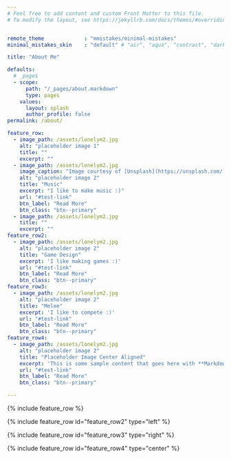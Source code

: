 ```yaml
---
# Feel free to add content and custom Front Matter to this file.
# To modify the layout, see https://jekyllrb.com/docs/themes/#overriding-theme-defaults


remote_theme             : "mmistakes/minimal-mistakes"
minimal_mistakes_skin    : "default" # "air", "aqua", "contrast", "dark", "dirt", "neon", "mint", "plum", "sunrise"

title: "About Me"

defaults:
  # _pages
  - scope:
      path: "/_pages/about.markdown"
      type: pages
    values:
      layout: splash
      author_profile: false
permalink: /about/

feature_row:
  - image_path: /assets/lonelym2.jpg
    alt: "placeholder image 1"
    title: ""
    excerpt: ""
  - image_path: /assets/lonelym2.jpg
    image_caption: "Image courtesy of [Unsplash](https://unsplash.com/)"
    alt: "placeholder image 2"
    title: "Music"
    excerpt: "I like to make music :)"
    url: "#test-link"
    btn_label: "Read More"
    btn_class: "btn--primary"
  - image_path: /assets/lonelym2.jpg
    title: ""
    excerpt: ""
feature_row2:
  - image_path: /assets/lonelym2.jpg
    alt: "placeholder image 2"
    title: "Game Design"
    excerpt: 'I like making games :)'
    url: "#test-link"
    btn_label: "Read More"
    btn_class: "btn--primary"
feature_row3:
  - image_path: /assets/lonelym2.jpg
    alt: "placeholder image 2"
    title: "Melee"
    excerpt: 'I like to compete :)'
    url: "#test-link"
    btn_label: "Read More"
    btn_class: "btn--primary"
feature_row4:
  - image_path: /assets/lonelym2.jpg
    alt: "placeholder image 2"
    title: "Placeholder Image Center Aligned"
    excerpt: 'This is some sample content that goes here with **Markdown** formatting. Centered with `type="center"`'
    url: "#test-link"
    btn_label: "Read More"
    btn_class: "btn--primary"

---
```


{% include feature_row %}

{% include feature_row id="feature_row2" type="left" %}

{% include feature_row id="feature_row3" type="right" %}

{% include feature_row id="feature_row4" type="center" %}